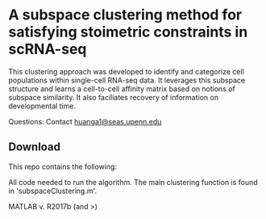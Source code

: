 # A subspace clustering method for satisfying stoimetric constraints in scRNA-seq # 

This clustering approach was developed to identify and categorize cell populations within single-cell RNA-seq data. It leverages this subspace structure and learns a cell-to-cell affinity matrix based on notions of subspace similarity. It also faciliates recovery of information on developmental time.


Questions: Contact huanga1@seas.upenn.edu


## Download ##
This repo contains the following:

All code needed to run the algorithm. The main clustering function is found in 'subspaceClustering.m'.

MATLAB 
v. R2017b (and >)
